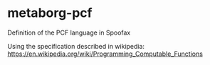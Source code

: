 metaborg-pcf
===========

Definition of the PCF language in Spoofax

Using the specification described in wikipedia: https://en.wikipedia.org/wiki/Programming_Computable_Functions
